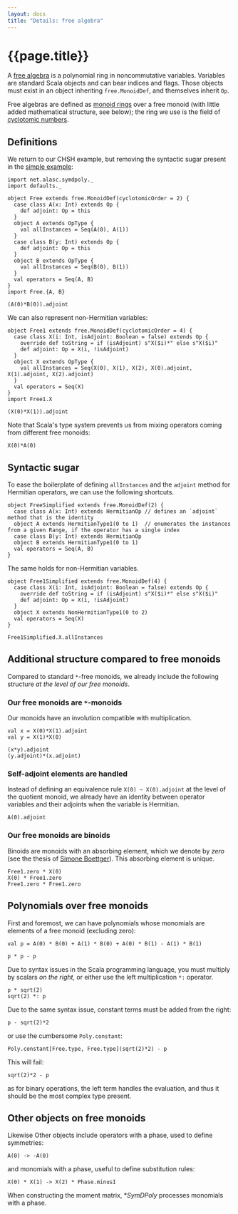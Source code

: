 ```yaml
---
layout: docs
title: "Details: free algebra"
---
```


# {{page.title}}

A [free algebra](https://en.wikipedia.org/wiki/Free_algebra) is a polynomial ring in noncommutative variables. Variables are standard Scala objects and can bear indices and flags. Those objects must exist in an object inheriting `free.MonoidDef`, and themselves inherit `Op`.

Free algebras are defined as [monoid rings](https://en.wikipedia.org/wiki/Monoid_ring) over a free monoid (with little added mathematical structure, see below); the ring we use is the field of [cyclotomic numbers](https://en.wikipedia.org/wiki/Cyclotomic_field).

## Definitions

We return to our CHSH example, but removing the syntactic sugar present in the [simple example](simple-problem.html):

```tut:silent
import net.alasc.symdpoly._
import defaults._

object Free extends free.MonoidDef(cyclotomicOrder = 2) {
  case class A(x: Int) extends Op {
	def adjoint: Op = this
  }
  object A extends OpType {
	val allInstances = Seq(A(0), A(1))
  }
  case class B(y: Int) extends Op {
    def adjoint: Op = this
  }
  object B extends OpType {
    val allInstances = Seq(B(0), B(1))
  }
  val operators = Seq(A, B)
}
import Free.{A, B}
```

```tut
(A(0)*B(0)).adjoint
```
We can also represent non-Hermitian variables:

```tut:silent
object Free1 extends free.MonoidDef(cyclotomicOrder = 4) {
  case class X(i: Int, isAdjoint: Boolean = false) extends Op {
    override def toString = if (isAdjoint) s"X($i)*" else s"X($i)"
    def adjoint: Op = X(i, !isAdjoint)
  }
  object X extends OpType {
    val allInstances = Seq(X(0), X(1), X(2), X(0).adjoint, X(1).adjoint, X(2).adjoint)
  }
  val operators = Seq(X)
}
import Free1.X
```

```tut
(X(0)*X(1)).adjoint
```

Note that Scala's type system prevents us from mixing operators coming from different free monoids:
```tut:fail
X(0)*A(0)
```


## Syntactic sugar

To ease the boilerplate of defining `allInstances` and the `adjoint` method for Hermitian operators, we can use the following shortcuts.

```tut:silent
object FreeSimplified extends free.MonoidDef(2) {
  case class A(x: Int) extends HermitianOp // defines an `adjoint` method that is the identity
  object A extends HermitianType1(0 to 1)  // enumerates the instances from a given Range, if the operator has a single index
  case class B(y: Int) extends HermitianOp
  object B extends HermitianType1(0 to 1)
  val operators = Seq(A, B)
}
```

The same holds for non-Hermitian variables.

```tut:silent
object Free1Simplified extends free.MonoidDef(4) {
  case class X(i: Int, isAdjoint: Boolean = false) extends Op {
    override def toString = if (isAdjoint) s"X($i)*" else s"X($i)"
    def adjoint: Op = X(i, !isAdjoint)
  }
  object X extends NonHermitianType1(0 to 2)
  val operators = Seq(X)
}
```

```tut
Free1Simplified.X.allInstances
```

## Additional structure compared to free monoids

Compared to standard `*`-free monoids, we already include the following structure *at the level of our free monoids*.

### Our free monoids are `*`-monoids

Our monoids have an involution compatible with multiplication.

```tut
val x = X(0)*X(1).adjoint
val y = X(1)*X(0)

(x*y).adjoint
(y.adjoint)*(x.adjoint)
```

### Self-adjoint elements are handled

Instead of defining an equivalence rule `X(0) ~ X(0).adjoint` at the level of the quotient monoid, we already have an identity between operator variables and their adjoints when the variable is Hermitian.

```tut
A(0).adjoint
```

### Our free monoids are binoids

Binoids are monoids with an absorbing element, which we denote by *zero* (see the thesis of [Simone Boettger](https://arxiv.org/pdf/1603.02093.pdf)). This absorbing element is unique.

```tut
Free1.zero * X(0)
X(0) * Free1.zero
Free1.zero * Free1.zero
```

## Polynomials over free monoids

First and foremost, we can have polynomials whose monomials are elements of a free monoid (excluding zero):

```tut
val p = A(0) * B(0) + A(1) * B(0) + A(0) * B(1) - A(1) * B(1)
```

```tut
p * p - p
```

Due to syntax issues in the Scala programming language, you must multiply by scalars *on the right*, or either use the left multiplication `*:` operator.

```tut
p * sqrt(2)
sqrt(2) *: p
```

Due to the same syntax issue, constant terms must be added from the right:

```tut
p - sqrt(2)*2
```

or use the cumbersome `Poly.constant`:
```tut
Poly.constant[Free.type, Free.type](sqrt(2)*2) - p
```

This will fail:
```tut:fail
sqrt(2)*2 - p
```
as for binary operations, the left term handles the evaluation, and thus it should be the most complex type present.

## Other objects on free monoids

Likewise 
Other objects include operators with a phase, used to define symmetries:
```tut
A(0) -> -A(0)
```
and monomials with a phase, useful to define substitution rules:
```tut
X(0) * X(1) -> X(2) * Phase.minusI
```

When constructing the moment matrix, **SymDPoly* processes monomials with a phase.
